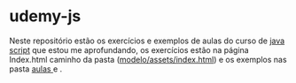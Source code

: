 # udemy-js
Neste repositório estão os exercícios e exemplos de aulas do curso de <a href='https://www.udemy.com/course/curso-de-javascript-moderno-do-basico-ao-avancado'> java script</a> que estou me aprofundando, os exercícios estão na página Index.html caminho da pasta (<a href="https://github.com/rafael-conrado/udemy-js/blob/master/modelo/assets/index.html">modelo/assets/index.html</a>) e os exemplos nas pasta <a href="https://github.com/rafael-conrado/udemy-js/tree/master/aulas">aulas  </a>  e   <a href="https://github.com/rafael-conrado/udemy-js/tree/master/exercicios"> </a>.
